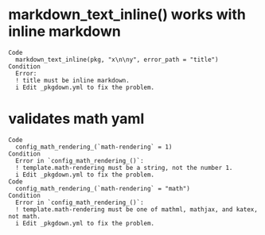 # markdown_text_inline() works with inline markdown

    Code
      markdown_text_inline(pkg, "x\n\ny", error_path = "title")
    Condition
      Error:
      ! title must be inline markdown.
      i Edit _pkgdown.yml to fix the problem.

# validates math yaml

    Code
      config_math_rendering_(`math-rendering` = 1)
    Condition
      Error in `config_math_rendering_()`:
      ! template.math-rendering must be a string, not the number 1.
      i Edit _pkgdown.yml to fix the problem.
    Code
      config_math_rendering_(`math-rendering` = "math")
    Condition
      Error in `config_math_rendering_()`:
      ! template.math-rendering must be one of mathml, mathjax, and katex, not math.
      i Edit _pkgdown.yml to fix the problem.


